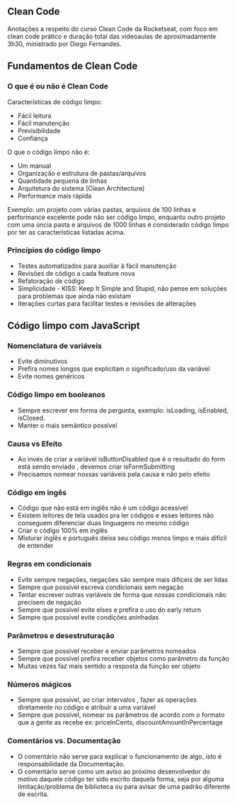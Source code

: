 ## Clean Code

Anotações a respeito do curso Clean Code da Rocketseat, com foco em clean code prático e duração total das videoaulas de aproximadamente 3h30, ministrado por Diego Fernandes.

## Fundamentos de Clean Code

### O que é ou não é Clean Code

Características de código limpo:

- Fácil leitura
- Fácil manutenção
- Previsibilidade
- Confiança

O que o código limpo não é:

- Um manual
- Organização e estrutura de pastas/arquivos
- Quantidade pequena de linhas
- Arquitetura do sistema (Clean Architecture)
- Performance mais rápida

Exemplo: um projeto com várias pastas, arquivos de 100 linhas e performance excelente pode não ser código limpo, enquanto outro projeto com uma úncia pasta e arquivos de 1000 linhas é considerado código limpo por ter as características listadas acima.

### Princípios do código limpo

- Testes automatizados para auxiliar à fácil manutenção
- Revisões de código a cada feature nova
- Refatoração de código
- Simplicidade - KISS: Keep It Simple and Stupid, não pense em soluções para problemas que ainda não existam
- Iterações curtas para facilitar testes e revisões de alterações

## Código limpo com JavaScript

### Nomenclatura de variáveis

- Evite diminutivos
- Prefira nomes longos que explicitam o significado/uso da variável
- Evite nomes genéricos

### Código limpo em booleanos

- Sempre escrever em forma de pergunta, exemplo: isLoading, isEnabled, isClosed.
- Manter o mais semântico possível

### Causa vs Efeito

- Ao invés de criar a variável isButtonDisabled que é o resultado do form está sendo enviado ,
  devemos criar isFormSubmitting
- Precisamos nomear nossas variáveis pela causa e não pelo efeito

### Código em ingês

- Código que não está em inglês não é um código acessível
- Existem leitores de tela usados pra ler códigos e esses leitores não conseguem diferenciar duas linguagens no mesmo código
- Criar o código 100% em inglês
- Misturar inglês e português deixa seu código msnos limpo e mais difícil de entender

### Regras em condicionais

- Evite sempre negações, negações são sempre mais difíceis de ser lidas
- Sempre que possível escreva condicionais sem negação
- Tentar escrever outras variáveis de forma que nossas condicionais não precisem de negação
- Sempre que possível evite elses e prefira o uso do early return
- Sempre que possível evite condições aninhadas

### Parâmetros e desestruturação

- Sempre que possível receber e enviar parâmetros nomeados
- Sempre que possível prefira receber objetos como parâmetro da função
- Muitas vezes faz mais sentido a resposta da função ser objeto

### Números mágicos

- Sempre que possível, ao criar intervalos , fazer as operações diretamente no código e atribuir a uma variável
- Sempre que possível, nomear os parâmetros de acordo com o formato que a gente as recebe
  ex: priceInCents, discountAmountInPercentage

### Comentários vs. Documentação

- O comentário não serve para explicar o funcionamento de algo, isto é responsabilidade da Documentação.
- O comentário serve como um aviso ao próximo desenvolvedor do motivo daquele código ter sido escrito daquela forma, seja por alguma limitação/problema de biblioteca ou para avisar de uma padrão diferente de escrita.
